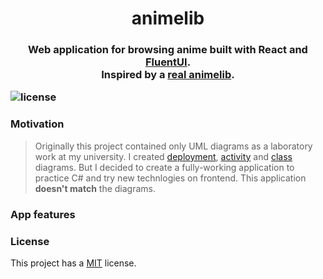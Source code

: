 <h1 align="center">animelib<h3/>

<p align="center">
  Web application for browsing anime built with React and <a href="https://github.com/microsoft/fluentui">FluentUI</a>. 
  <br/>
  Inspired by a <a href="https://animelib.me/" target="_blank">real animelib</a>.
<p/>

<span>
  <img src="https://img.shields.io/badge/license-MIT-brightgreen" alt="license"/>
</span>


### Motivation

> Originally this project contained only UML diagrams as a laboratory work at my university. I created [deployment](Docs/System%20Deployment%20Diagram.jpg), [activity](Docs/Upload%20new%20movie%20Activity%20Diagram.jpg) and [class](Docs/Project%20Domain%20Model.jpg) diagrams. But I decided to create a fully-working application to practice C# and try new technlogies on frontend. This application **doesn't match** the diagrams.


### App features

### License

This project has a [MIT](LICENSE) license.
